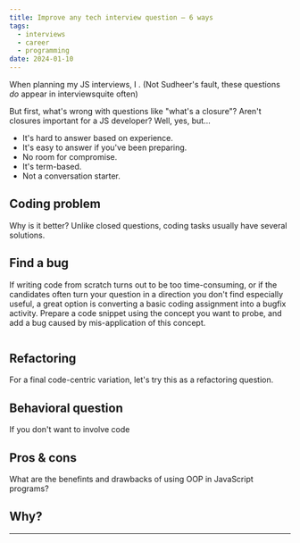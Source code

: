 ```yaml
---
title: Improve any tech interview question — 6 ways
tags:
  - interviews
  - career
  - programming
date: 2024-01-10
---
```


When planning my JS interviews, I . (Not Sudheer's fault, these questions _do_ appear in interviewsquite often)

But first, what's wrong with questions like "what's a closure"? Aren't closures important for a JS developer? Well, yes, but...

- It's hard to answer based on experience.
- It's easy to answer if you've been preparing.
- No room for compromise.
- It's term-based.
- Not a conversation starter.

## Coding problem

Why is it better? Unlike closed questions, coding tasks usually have several solutions.

## Find a bug

If writing code from scratch turns out to be too time-consuming, or if the candidates often turn your question in a direction you don't find especially useful, a great option is converting a basic coding assignment into a bugfix activity. Prepare a code snippet using the concept you want to probe, and add a bug caused by mis-application of this concept. 

```js

```

## Refactoring

For a final code-centric variation, let's try this as a refactoring question.

## Behavioral question

If you don't want to involve code

## Pros & cons

What are the benefints and drawbacks of using OOP in JavaScript programs?

## Why?

---

